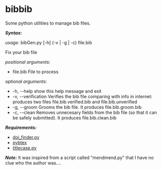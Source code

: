 bibbib
======

Some python utilities to manage bib files. 

___*Syntax:*___

_usage_: bibGen.py \[\-h\] \(\-v \| \-g \| \-c\) file.bib

Fix your bib file

_positional arguments_:

+ file.bib            File to process

_optional arguments_:
+  -h, --help          show this help message and exit
+  -v, --verification  Verifies the bib file comparing with info in internet:
                      produces two files file.bib.verified.bib and
                      file.bib.unverified
+  -g, --groom         Grooms the bib file. It produces file.bib.groom.bib
+  -c, --clean         Removes unnecesary fields from the bib file (so that it
                      can be safely submitted). It produces file.bib.clean.bib


___*Requirements:*___
+ [doi_finder.py](https://github.com/torfbolt/DOI-finder)
+ [pybtex](http://pybtex.sourceforge.net/)
+ [titlecase.py](https://launchpad.net/titlecase.py/trunk/0.2)

___*Note:*___
It was inspired from a script called "mendmend.py" that I have no clue who the author was....
